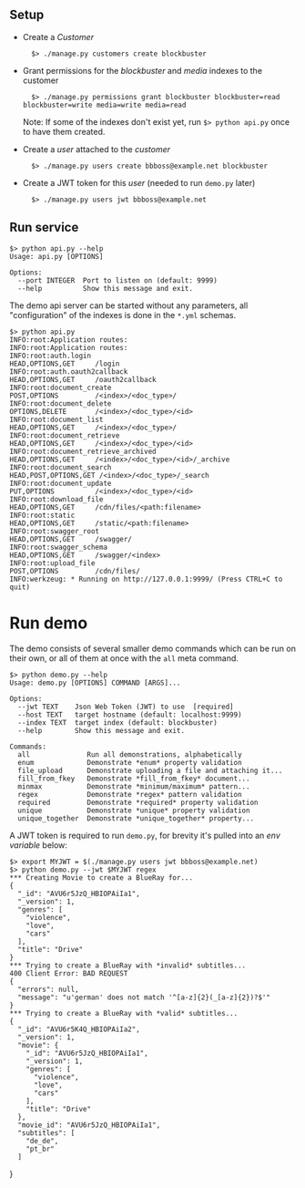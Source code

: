 
## Setup

* Create a *Customer*

        $> ./manage.py customers create blockbuster

* Grant permissions for the *blockbuster* and *media* indexes to the customer

        $> ./manage.py permissions grant blockbuster blockbuster=read blockbuster=write media=write media=read

  Note: If some of the indexes don't exist yet, run `$> python api.py` once to have them created.

* Create a *user* attached to the *customer*

        $> ./manage.py users create bbboss@example.net blockbuster

* Create a JWT token for this *user* (needed to run `demo.py` later)

        $> ./manage.py users jwt bbboss@example.net

## Run service

    $> python api.py --help
    Usage: api.py [OPTIONS]

    Options:
      --port INTEGER  Port to listen on (default: 9999)
      --help          Show this message and exit.

The demo api server can be started without any parameters, all "configuration" of the indexes is
done in the `*.yml` schemas.

    $> python api.py
    INFO:root:Application routes:
    INFO:root:Application routes:
    INFO:root:auth.login                                         HEAD,OPTIONS,GET     /login
    INFO:root:auth.oauth2callback                                HEAD,OPTIONS,GET     /oauth2callback
    INFO:root:document_create                                    POST,OPTIONS         /<index>/<doc_type>/
    INFO:root:document_delete                                    OPTIONS,DELETE       /<index>/<doc_type>/<id>
    INFO:root:document_list                                      HEAD,OPTIONS,GET     /<index>/<doc_type>/
    INFO:root:document_retrieve                                  HEAD,OPTIONS,GET     /<index>/<doc_type>/<id>
    INFO:root:document_retrieve_archived                         HEAD,OPTIONS,GET     /<index>/<doc_type>/<id>/_archive
    INFO:root:document_search                                    HEAD,POST,OPTIONS,GET /<index>/<doc_type>/_search
    INFO:root:document_update                                    PUT,OPTIONS          /<index>/<doc_type>/<id>
    INFO:root:download_file                                      HEAD,OPTIONS,GET     /cdn/files/<path:filename>
    INFO:root:static                                             HEAD,OPTIONS,GET     /static/<path:filename>
    INFO:root:swagger_root                                       HEAD,OPTIONS,GET     /swagger/
    INFO:root:swagger_schema                                     HEAD,OPTIONS,GET     /swagger/<index>
    INFO:root:upload_file                                        POST,OPTIONS         /cdn/files/
    INFO:werkzeug: * Running on http://127.0.0.1:9999/ (Press CTRL+C to quit)

# Run demo

The demo consists of several smaller demo commands which can be run on their own, or all of them at
once with the `all` meta command.

    $> python demo.py --help
    Usage: demo.py [OPTIONS] COMMAND [ARGS]...

    Options:
      --jwt TEXT    Json Web Token (JWT) to use  [required]
      --host TEXT   target hostname (default: localhost:9999)
      --index TEXT  target index (default: blockbuster)
      --help        Show this message and exit.

    Commands:
      all              Run all demonstrations, alphabetically
      enum             Demonstrate *enum* property validation
      file_upload      Demonstrate uploading a file and attaching it...
      fill_from_fkey   Demonstrate *fill_from_fkey* document...
      minmax           Demonstrate *minimum/maximum* pattern...
      regex            Demonstrate *regex* pattern validation
      required         Demonstrate *required* property validation
      unique           Demonstrate *unique* property validation
      unique_together  Demonstrate *unique_together* property...

A JWT token is required to run `demo.py`, for brevity it's pulled into an *env variable* below:

    $> export MYJWT = $(./manage.py users jwt bbboss@example.net)
    $> python demo.py --jwt $MYJWT regex
    *** Creating Movie to create a BlueRay for...
    {
      "_id": "AVU6r5JzQ_HBIOPAiIa1",
      "_version": 1,
      "genres": [
        "violence",
        "love",
        "cars"
      ],
      "title": "Drive"
    }
    *** Trying to create a BlueRay with *invalid* subtitles...
    400 Client Error: BAD REQUEST
    {
      "errors": null,
      "message": "u'german' does not match '^[a-z]{2}(_[a-z]{2})?$'"
    }
    *** Trying to create a BlueRay with *valid* subtitles...
    {
      "_id": "AVU6r5K4Q_HBIOPAiIa2",
      "_version": 1,
      "movie": {
        "_id": "AVU6r5JzQ_HBIOPAiIa1",
        "_version": 1,
        "genres": [
          "violence",
          "love",
          "cars"
        ],
        "title": "Drive"
      },
      "movie_id": "AVU6r5JzQ_HBIOPAiIa1",
      "subtitles": [
        "de_de",
        "pt_br"
      ]
}
